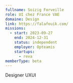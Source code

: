 ```yaml
---
fullname: Soizig Forveille
role: UI chez France VAE
domaine: Design
link: https://falafouik.com/
missions:
  - start: 2023-09-27
    end: 2024-12-31
    status: independent
    employer: Opteamis
    startups:
      - reva
memberType: beta
---
```

Designer UXUI